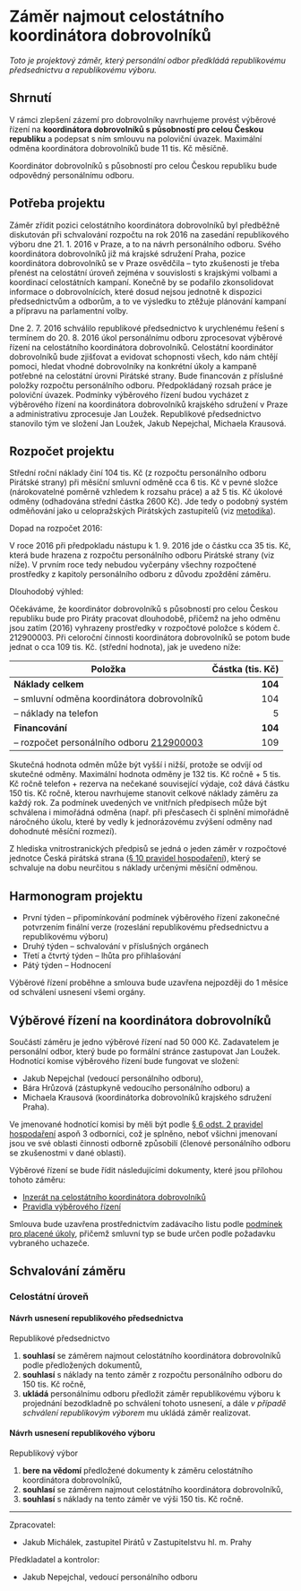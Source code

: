 Záměr najmout celostátního koordinátora dobrovolníků
========================

*Toto je projektový záměr, který personální odbor předkládá republikovému předsednictvu a republikovému výboru.*

Shrnutí
-------

V rámci zlepšení zázemí pro dobrovolníky navrhujeme provést výběrové řízení na **koordinátora dobrovolníků s působností pro celou Českou republiku** a podepsat s ním smlouvu na poloviční úvazek. Maximální odměna koordinátora dobrovolníků bude 11 tis. Kč měsíčně.

Koordinátor dobrovolníků s působností pro celou Českou republiku bude odpovědný personálnímu odboru.


Potřeba projektu
--------------

Záměr zřídit pozici celostátního koordinátora dobrovolníků byl předběžně diskutován při schvalování rozpočtu na rok 2016 na zasedání republikového výboru dne 21. 1. 2016 v Praze, a to na návrh personálního odboru. Svého koordinátora dobrovolníků již má krajské sdružení Praha, pozice koordinátora dobrovolníků se v Praze osvědčila – tyto zkušenosti je třeba přenést na celostátní úroveň zejména v souvislosti s krajskými volbami a koordinací celostátních kampaní. Konečně by se podařilo zkonsolidovat informace o dobrovolnících, které dosud nejsou jednotně k dispozici předsednictvům a odborům, a to ve výsledku to ztěžuje plánování kampaní a přípravu na parlamentní volby. 
 
Dne 2. 7. 2016 schválilo republikové předsednictvo k urychlenému řešení s termínem do 20. 8. 2016 úkol personálnímu odboru zprocesovat výběrové řízení na celostátního koordinátora dobrovolníků. Celostátní koordinátor dobrovolníků bude zjišťovat a evidovat schopnosti všech, kdo nám chtějí pomoci, hledat vhodné dobrovolníky na konkrétní úkoly a kampaně potřebné na celostátní úrovni Pirátské strany. Bude financován z příslušné položky rozpočtu personálního odboru. Předpokládaný rozsah práce je poloviční úvazek. Podmínky výběrového řízení budou vycházet z výběrového řízení na koordinátora dobrovolníků krajského sdružení v Praze a administrativu zprocesuje Jan Loužek. Republikové předsednictvo stanovilo tým ve složení Jan Loužek, Jakub Nepejchal, Michaela Krausová.


Rozpočet projektu
-----------------

Střední roční náklady činí 104 tis. Kč (z rozpočtu personálního odboru Pirátské strany) při měsíční smluvní odměně cca 6 tis. Kč v pevné složce (nárokovatelné poměrně vzhledem k rozsahu práce) a až 5 tis. Kč úkolové odměny (odhadována střední částka 2600 Kč). Jde tedy o podobný systém odměňování jako u celopražských Pirátských zastupitelů (viz [metodika][metodika]).

[metodika]: https://redmine.pirati.cz/projects/kspraha/wiki/Odm%C4%9B%C5%88ov%C3%A1n%C3%AD 

Dopad na rozpočet 2016:

V roce 2016 při předpokladu nástupu k 1. 9. 2016 jde o částku cca 35 tis. Kč, která bude hrazena z rozpočtu personálního odboru Pirátské strany (viz níže). V prvním roce tedy nebudou vyčerpány všechny rozpočtené prostředky z kapitoly personálního odboru z důvodu zpoždění záměru. 

Dlouhodobý výhled:

Očekáváme, že koordinátor dobrovolníků s působností pro celou Českou republiku bude pro Piráty pracovat dlouhodobě, přičemž na jeho odměnu jsou zatím (2016) vyhrazeny prostředky v rozpočtové položce s kódem č. 212900003.
Při celoroční činnosti koordinátora dobrovolníků se potom bude jednat o cca 109 tis. Kč. (střední hodnota), jak je uvedeno níže:

Položka | Částka (tis. Kč)
--- | ----:
**Náklady celkem**  | **104**
– smluvní odměna koordinátora dobrovolníků	|	  104
– náklady na telefon	|	  5
**Financování** | **104**
– rozpočet personálního odboru [212900003][podbor] |	109

Skutečná hodnota odměn může být vyšší i nižší, protože se odvíjí od skutečné odměny. Maximální hodnota odměny je 132 tis. Kč ročně + 5 tis. Kč ročně telefon + rezerva na nečekané související výdaje, což dává částku 150 tis. Kč ročně, kterou navrhujeme stanovit celkové náklady záměru za každý rok. Za podmínek uvedených ve vnitřních předpisech může být schválena i mimořádná odměna (např. při přesčasech či splnění mimořádně náročného úkolu, které by vedly k jednorázovému zvýšení odměny nad dohodnuté měsíční rozmezí).

[podbor]: https://www.pirati.cz/fo/hospodareni2016/rozpocty/strana/212900003

Z hlediska vnitrostranických předpisů se jedná o jeden záměr v rozpočtové jednotce Česká pirátská strana ([§ 10 pravidel hospodaření][prah]), který se schvaluje na dobu neurčitou s náklady určenými měsíční odměnou. 

[prah]: https://www.pirati.cz/rules/prah

Harmonogram projektu
--------------------

* První týden – připomínkování podmínek výběrového řízení zakonečné potvrzením finální verze (rozeslání republikovému předsednictvu a republikovému výboru)
* Druhý týden – schvalování v příslušných orgánech
* Třetí a čtvrtý týden – lhůta pro přihlašování
* Pátý týden – Hodnocení

Výběrové řízení proběhne a smlouva bude uzavřena nejpozději do 1 měsíce od schválení usnesení všemi orgány.

Výběrové řízení na koordinátora dobrovolníků
----------------

Součástí záměru je jedno výběrové řízení nad 50 000 Kč.
Zadavatelem je personální odbor, který bude po formální stránce zastupovat Jan Loužek. Hodnotící komise výběrového řízení bude fungovat ve složení: 

* Jakub Nepejchal (vedoucí personálního odboru),
* Bára Hrůzová (zástupkyně vedoucího personálního odboru) a 
* Michaela Krausová (koordinátorka dobrovolníků krajského sdružení Praha).

Ve jmenované hodnotící komisi by měli být podle [§ 6 odst. 2 pravidel hospodaření](https://www.pirati.cz/rules/prah#vyberova_rizeni) aspoň 3 odborníci, což je splněno, neboť všichni jmenovaní jsou ve své oblasti činnosti odborně způsobilí (členové personálního odboru se zkušenostmi v dané oblasti).

Výběrové řízení se bude řídit následujícími dokumenty, které jsou přílohou tohoto záměru:

* [Inzerát na celostátního koordinátora dobrovolníků](README.md)
* [Pravidla výběrového řízení](pravidla.md)

Smlouva bude uzavřena prostřednictvím zadávacího listu podle [podmínek pro placené úkoly](https://github.com/pirati-cz/sablony/blob/4b07ba675434ee634c527909d537122264cc712e/ukoly/podminky/podminky.md), přičemž smluvní typ se bude určen podle požadavku vybraného uchazeče.


Schvalování záměru
------------------

### Celostátní úroveň

#### Návrh usnesení republikového předsednictva

Republikové předsednictvo

1. **souhlasí** se záměrem najmout celostátního koordinátora dobrovolníků podle předložených dokumentů,
2. **souhlasí** s náklady na tento záměr z rozpočtu personálního odboru do 150 tis. Kč ročně,
3. **ukládá** personálnímu odboru předložit záměr republikovému výboru k projednání bezodkladně po schválení tohoto usnesení, a dále *v případě schválení republikovým výborem* mu ukládá záměr realizovat.

#### Návrh usnesení republikového výboru

Republikový výbor

1. **bere na vědomí** předložené dokumenty k záměru celostátního koordinátora dobrovolníků,
2. **souhlasí** se záměrem najmout celostátního koordinátora dobrovolníků,
3. **souhlasí** s náklady na tento záměr ve výši 150 tis. Kč ročně.


---

Zpracovatel:

* Jakub Michálek, zastupitel Pirátů v Zastupitelstvu hl. m. Prahy

Předkladatel a kontrolor:

* Jakub Nepejchal, vedoucí personálního odboru

